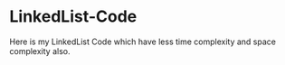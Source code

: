 # LinkedList-Code
Here is my LinkedList Code which have less time complexity and space complexity also. 

